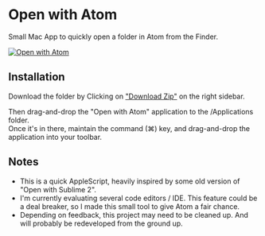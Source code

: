 # Open with Atom
Small Mac App to quickly open a folder in Atom from the Finder.

[![Open with Atom](http://f.cl.ly/items/260M0B2x0w0t3z0D0q39/Open-with-Atom.png)](http://f.cl.ly/items/0W3b1e3t2z3Y0823122d/Open%20with%20Atom%20-%20Screencast.mov)


## Installation
Download the folder by Clicking on ["Download Zip"](https://github.com/riberi/Open-with-Atom/archive/master.zip) on the right sidebar.

Then drag-and-drop the "Open with Atom" application to the /Applications folder.  
Once it's in there, maintain the command (⌘) key, and drag-and-drop the application into your toolbar.

## Notes
* This is a quick AppleScript, heavily inspired by some old version of "Open with Sublime 2".
* I'm currently evaluating several code editors / IDE. This feature could be a deal breaker, so I made this small tool to give Atom a fair chance.
* Depending on feedback, this project may need to be cleaned up. And will probably be redeveloped from the ground up.
